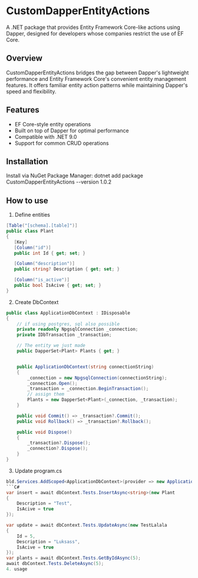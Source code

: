 # CustomDapperEntityActions

A .NET package that provides Entity Framework Core-like actions using Dapper, designed for developers whose companies restrict the use of EF Core.

## Overview

CustomDapperEntityActions bridges the gap between Dapper's lightweight performance and Entity Framework Core's convenient entity management features. It offers familiar entity action patterns while maintaining Dapper's speed and flexibility.

## Features

- EF Core-style entity operations
- Built on top of Dapper for optimal performance
- Compatible with .NET 9.0
- Support for common CRUD operations

## Installation

Install via NuGet Package Manager:
dotnet add package CustomDapperEntityActions --version 1.0.2

## How to use

1. Define entities

```C#
[Table("[schema].[table]")]
public class Plant
{
   [Key]
   [Column("id")]
   public int Id { get; set; }

   [Column("description")]
   public string? Description { get; set; }

   [Column("is_active")]
   public bool IsAcive { get; set; }
}
```

2. Create DbContext

```C#
public class ApplicationDbContext : IDisposable
{
    // if using postgres, sql also possible
    private readonly NpgsqlConnection _connection;
    private IDbTransaction _transaction;

    // The entity we just made
    public DapperSet<Plant> Plants { get; }


    public ApplicationDbContext(string connectionString)
    {
        _connection = new NpgsqlConnection(connectionString);
        _connection.Open();
        _transaction = _connection.BeginTransaction();
        // assign them
        Plants = new DapperSet<Plant>(_connection, _transaction);
    }

    public void Commit() => _transaction?.Commit();
    public void Rollback() => _transaction?.Rollback();

    public void Dispose()
    {
        _transaction?.Dispose();
        _connection?.Dispose();
    }
}
```

3.  Update program.cs

````C#
bld.Services.AddScoped<ApplicationDbContext>(provider => new ApplicationDbContext(connectionString));
```C#
var insert = await dbContext.Tests.InsertAsync<string>(new Plant
{
    Description = "Test",
    IsAcive = true
});

var update = await dbContext.Tests.UpdateAsync(new TestLalala
{
    Id = 5,
    Description = "Luksass",
    IsAcive = true
});
var plants = await dbContext.Tests.GetByIdAsync(5);
await dbContext.Tests.DeleteAsync(5);
4. usage
````

